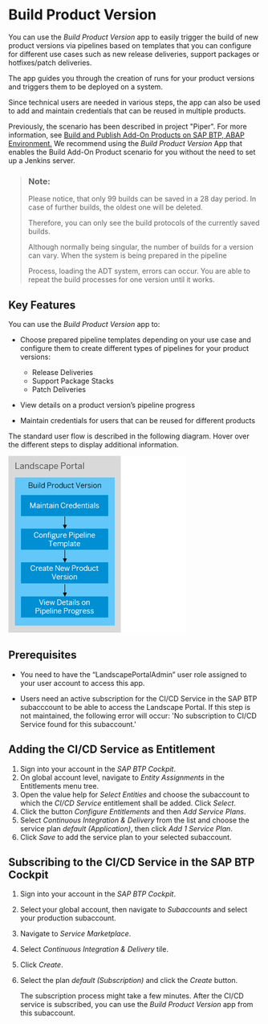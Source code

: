 <!-- loio8120bf6d9eed465684d205ec48623490 -->

# Build Product Version

You can use the *Build Product Version* app to easily trigger the build of new product versions via pipelines based on templates that you can configure for different use cases such as new release deliveries, support packages or hotfixes/patch deliveries.

The app guides you through the creation of runs for your product versions and triggers them to be deployed on a system.

Since technical users are needed in various steps, the app can also be used to add and maintain credentials that can be reused in multiple products.

Previously, the scenario has been described in project "Piper". For more information, see [Build and Publish Add-On Products on SAP BTP, ABAP Environment.](https://www.project-piper.io/scenarios/abapEnvironmentAddons/) We recommend using the *Build Product Version* App that enables the Build Add-On Product scenario for you without the need to set up a Jenkins server.

> ### Note:  
> Please notice, that only 99 builds can be saved in a 28 day period. In case of further builds, the oldest one will be deleted.
> 
> Therefore, you can only see the build protocols of the currently saved builds.
> 
> Although normally being singular, the number of builds for a version can vary. When the system is being prepared in the pipeline
> 
> Process, loading the ADT system, errors can occur. You are able to repeat the build processes for one version until it works.



<a name="loio8120bf6d9eed465684d205ec48623490__section_ird_tn5_ktb"/>

## Key Features

You can use the *Build Product Version* app to:

-   Choose prepared pipeline templates depending on your use case and configure them to create different types of pipelines for your product versions:
    -   Release Deliveries
    -   Support Package Stacks
    -   Patch Deliveries

-   View details on a product version’s pipeline progress
-   Maintain credentials for users that can be reused for different products



The standard user flow is described in the following diagram. Hover over the different steps to display additional information.

![](images/Map_BPV_6d3c880.png)



<a name="loio8120bf6d9eed465684d205ec48623490__section_umt_xqz_1tb"/>

## Prerequisites

-   You need to have the “LandscapePortalAdmin” user role assigned to your user account to access this app.

-   Users need an active subscription for the CI/CD Service in the SAP BTP subacccount to be able to access the Landscape Portal. If this step is not maintained, the following error will occur: 'No subscription to CI/CD Service found for this subaccount.'




<a name="loio8120bf6d9eed465684d205ec48623490__section_jy3_4pz_25b"/>

## Adding the CI/CD Service as Entitlement

1.  Sign into your account in the *SAP BTP Cockpit*.
2.  On global account level, navigate to *Entity Assignments* in the Entitlements menu tree.
3.  Open the value help for *Select Entities* and choose the subaccount to which the *CI/CD Service* entitlement shall be added. Click *Select*.
4.  Click the button *Configure Entitlements* and then *Add Service Plans*.
5.  Select *Continuous Integration & Delivery* from the list and choose the service plan *default \(Application\)*, then click *Add 1 Service Plan*.
6.  Click *Save* to add the service plan to your selected subaccount.



<a name="loio8120bf6d9eed465684d205ec48623490__section_kcf_2qz_25b"/>

## Subscribing to the CI/CD Service in the SAP BTP Cockpit

1.  Sign into your account in the *SAP BTP Cockpit*.
2.  Select your global account, then navigate to *Subaccounts* and select your production subaccount.
3.  Navigate to *Service Marketplace*.
4.  Select *Continuous Integration & Delivery* tile.
5.  Click *Create*.
6.  Select the plan *default \(Subscription\)* and click the *Create* button.

    The subscription process might take a few minutes. After the CI/CD service is subscribed, you can use the *Build Product Version* app from this subaccount.


